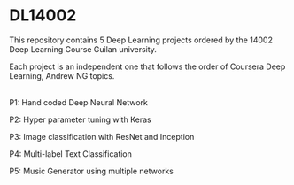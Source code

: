# DL14002

This repository contains 5 Deep Learning projects ordered by the 14002 Deep Learning Course Guilan university.

Each project is an independent one that follows the order of Coursera Deep Learning, Andrew NG topics.
<br></br>

P1: Hand coded Deep Neural Network

P2: Hyper parameter tuning with Keras

P3: Image classification with ResNet and Inception

P4: Multi-label Text Classification

P5: Music Generator using multiple networks
